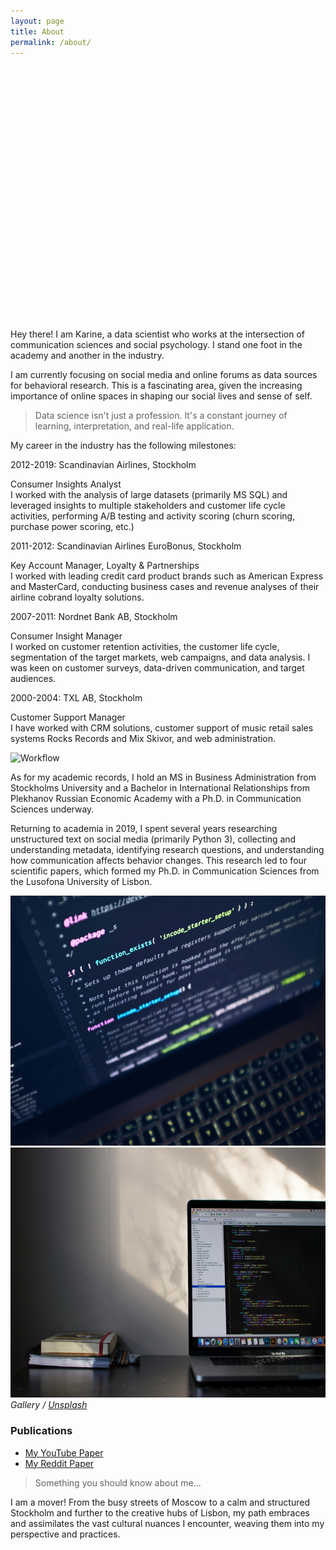 ```yaml
---
layout: page
title: About
permalink: /about/
---
```


<div style="background-image: url('/images/03.jpg'); background-size: cover; background-position: center bottom; height: 400px; margin-bottom: 20px;">

</div>

Hey there! I am Karine, a data scientist who works at the intersection of communication sciences and social psychology. I stand one foot in the academy and another in the industry.


I am currently focusing on social media and online forums as data sources for behavioral research. This is a fascinating area, given the increasing importance of online spaces in shaping our social lives and sense of self.


> Data science isn't just a profession. It's a constant journey of learning, interpretation, and real-life application.

My career in the industry has the following milestones:

2012-2019: Scandinavian Airlines, Stockholm
<div></div>
Consumer Insights Analyst
<div></div>
I worked with the analysis of large datasets (primarily MS SQL) and leveraged insights to multiple stakeholders and customer life cycle activities, performing A/B testing and activity scoring (churn scoring, purchase power scoring, etc.)

2011-2012: Scandinavian Airlines EuroBonus, Stockholm
<div></div>
Key Account Manager, Loyalty & Partnerships
<div></div>
I worked with leading credit card product brands such as American Express and MasterCard, conducting business cases and revenue analyses of their airline cobrand loyalty solutions.

2007-2011: Nordnet Bank AB, Stockholm
<div></div>
Consumer Insight Manager
<div></div>
I worked on customer retention activities, the customer life cycle, segmentation of the target markets, web campaigns, and data analysis. I was keen on customer surveys, data-driven communication, and target audiences.

2000-2004: TXL AB, Stockholm
<div></div>
Customer Support Manager
<div></div>
I have worked with CRM solutions, customer support of music retail sales systems Rocks Records and Mix Skivor, and web administration.

![Workflow]({{site.baseurl}}/images/09-1.jpeg)

As for my academic records, I hold an MS in Business Administration from Stockholms University and a Bachelor in International Relationships from Plekhanov Russian Economic Academy with a Ph.D. in Communication Sciences underway.

Returning to academia in 2019, I spent several years researching unstructured text on social media (primarily Python 3), collecting and understanding metadata, identifying research questions, and understanding how communication affects behavior changes. This research led to four scientific papers, which formed my Ph.D. in Communication Sciences from the Lusofona University of Lisbon. 

<div class="gallery-box">
  <div class="gallery">
    <img src="/images/09-2.jpg" style="height: 400px; width: auto;">
    <img src="/images/09-3.jpg" style="height: 400px; width: auto;">
  </div>
  <em>Gallery / <a href="https://unsplash.com/" target="_blank">Unsplash</a></em>
  <div class="publications">
    <h3>Publications</h3>
    <ul>
      <li><a href="https://journals.sagepub.com/doi/full/10.1177/20563051221084958" target="_blank">My YouTube Paper</a></li>
      <li><a href="https://firstmonday.org/ojs/index.php/fm/article/view/12725/10744" target="_blank">My Reddit Paper</a></li>
      <!-- Add more publications as needed -->
    </ul>
  </div>
</div>


> Something you should know about me...

I am a mover! From the busy streets of Moscow to a calm and structured Stockholm and further to the creative hubs of Lisbon, my path embraces and assimilates the vast cultural nuances I encounter, weaving them into my perspective and practices.  





